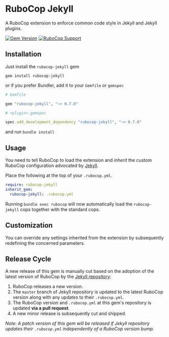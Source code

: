 # RuboCop Jekyll

A RuboCop extension to enforce common code style in Jekyll and Jekyll plugins.


[![Gem Version](https://img.shields.io/gem/v/rubocop-jekyll.svg?label=Latest%20Release)][rubygems]
[![RuboCop Support](https://img.shields.io/badge/Rubocop%20Support-0.57.2%20--%200.63.x-green.svg)][rubocop-releases]

[rubygems]: https://rubygems.org/gems/rubocop-jekyll
[rubocop-releases]: https://github.com/rubocop-hq/rubocop/releases


## Installation

Just install the `rubocop-jekyll` gem

```
gem install rubocop-jekyll
```

or if you prefer Bundler, add it to your `Gemfile` or `gemspec`

```ruby
# Gemfile

gem "rubocop-jekyll", "~> 0.7.0"
```
```ruby
# <plugin>.gemspec

spec.add_development_dependency "rubocop-jekyll", "~> 0.7.0"
```
and run `bundle install`


## Usage

You need to tell RuboCop to load the extension and *inherit* the custom RuboCop configuration advocated by
[Jekyll](https://github.com/jekyll).

Place the following at the top of your `.rubocop.yml`.

```yaml
require: rubocop-jekyll
inherit_gem:
  rubocop-jekyll: .rubocop.yml
```

Running `bundle exec rubocop` will now automatically load the `rubocop-jekyll` cops together with the standard cops.


## Customization

You can override any settings inherited from the extension by subsequently redefining the concerned parameters.


## Release Cycle

A new release of this gem is manually cut based on the adoption of the latest version of RuboCop by the [Jekyll repository](https://github.com/jekyll/jekyll):

  1. RuboCop releases a new version.
  2. The `master` branch of Jekyll repository is updated to the latest RuboCop version along with any updates to their `.rubocop.yml`.
  3. The RuboCop version and `.rubocop.yml` at this gem's repository is updated **via a pull request**.
  4. A new minor release is subsequently cut and shipped.

*Note: A patch version of this gem will be released if Jekyll repository updates their `.rubocop.yml` independently of
a RuboCop version bump.*
